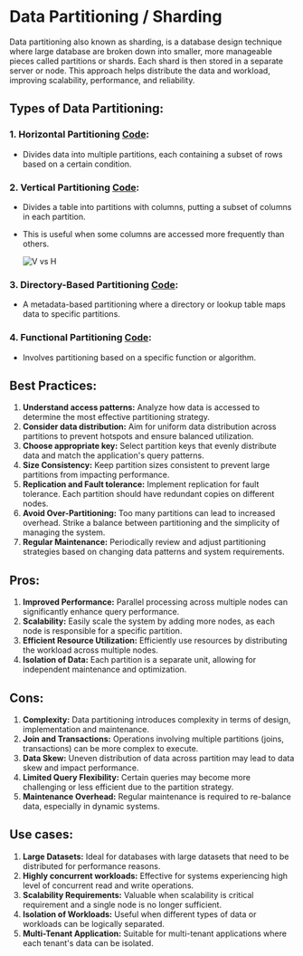 # Data Partitioning / Sharding

Data partitioning also known as sharding, is a database design technique where large database are broken down into smaller,
more manageable pieces called partitions or shards.
Each shard is then stored in a separate server or node. This approach helps distribute the data and workload, improving
scalability, performance, and reliability.

## Types of Data Partitioning:

### 1. Horizontal Partitioning  [Code](../../caseStudies/sharding/HorizontalPartitioning.java):
- Divides data into multiple partitions, each containing a subset of rows based on a certain condition.

### 2. Vertical Partitioning [Code](../../caseStudies/sharding/VerticalPartitioning.java):
- Divides a table into partitions with columns, putting a subset of columns in each partition.
- This is useful when some columns are accessed more frequently than others.

  ![V vs H](https://hazelcast.com/wp-content/uploads/2021/12/31_Sharding.png)

### 3. Directory-Based Partitioning [Code](../../caseStudies/sharding/DirectoryBasedPartitioning.java):
- A metadata-based partitioning where a directory or lookup table maps data to specific partitions.

### 4. Functional Partitioning [Code](../../caseStudies/sharding/FunctionalPartitioning.java):
- Involves partitioning based on a specific function or algorithm.

## Best Practices:
1. **Understand access patterns:** Analyze how data is accessed to determine the most effective partitioning strategy.
2. **Consider data distribution:** Aim for uniform data distribution across partitions to prevent hotspots and ensure balanced utilization.
3. **Choose appropriate key:** Select partition keys that evenly distribute data and match the application's query patterns.
4. **Size Consistency:** Keep partition sizes consistent to prevent large partitions from impacting performance.
5. **Replication and Fault tolerance:** Implement replication for fault tolerance. Each partition should have redundant copies on different nodes.
6. **Avoid Over-Partitioning:** Too many partitions can lead to increased overhead. Strike a balance between partitioning and the simplicity of managing the system.
7. **Regular Maintenance:** Periodically review and adjust partitioning strategies based on changing data patterns and system requirements.

## Pros:
1. **Improved Performance:** Parallel processing across multiple nodes can significantly enhance query performance.
2. **Scalability:** Easily scale the system by adding more nodes, as each node is responsible for a specific partition.
3. **Efficient Resource Utilization:** Efficiently use resources by distributing the workload across multiple nodes.
4. **Isolation of Data:** Each partition is a separate unit,  allowing for independent maintenance and optimization.

## Cons:
1. **Complexity:** Data partitioning introduces complexity in terms of design, implementation and maintenance.
2. **Join and Transactions:** Operations involving multiple partitions (joins, transactions) can be more complex to execute.
3. **Data Skew:** Uneven distribution of data across partition may lead to data skew and impact performance.
4. **Limited Query Flexibility:** Certain queries may become more challenging or less efficient due to the partition strategy.
5. **Maintenance Overhead:** Regular maintenance is required to re-balance data, especially in dynamic systems.

## Use cases:
1. **Large Datasets:** Ideal for databases with large datasets that need to be distributed for performance reasons.
2. **Highly concurrent workloads:** Effective for systems experiencing high level of concurrent read and write operations.
3. **Scalability Requirements:** Valuable when scalability is critical requirement and a single node is no longer sufficient.
4. **Isolation of Workloads:** Useful when different types of data or workloads can be logically separated.
5. **Multi-Tenant Application:** Suitable for multi-tenant applications where each tenant's data can be isolated.
